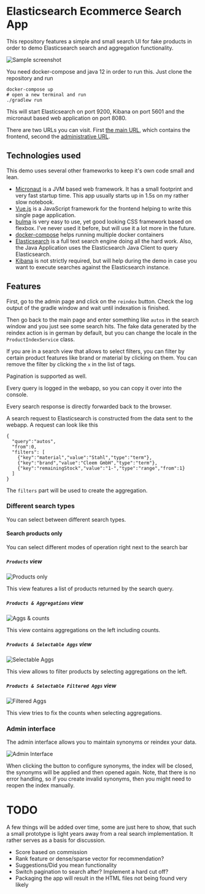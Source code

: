 # Elasticsearch Ecommerce Search App

This repository features a simple and small search UI for fake products in
order to demo Elasticsearch search and aggregation functionality.

![Sample screenshot](/images/overview.png?raw=true "Sample screenshot")

You need docker-compose and java 12 in order to run this. Just clone the
repository and run

```
docker-compose up
# open a new terminal and run
./gradlew run
```

This will start Elasticsearch on port 9200, Kibana on port 5601 and the
micronaut based web application on port 8080.

There are two URLs you can visit. First [the main
URL](http://localhost:8080), which contains the frontend, second the
[administrative URL](http://localhost:8080/admin.html).

## Technologies used

This demo uses several other frameworks to keep it's own code small and
lean.

* [Micronaut](https://micronaut.io) is a JVM based web framework. It has a
  small footprint and very fast startup time. This app usually starts up
  in 1.5s on my rather slow notebook.
* [Vue.js](https://vuejs.org) is a JavaScript framework for the frontend
  helping to write this single page application.
* [bulma](https://bulma.io) is very easy to use, yet good looking CSS
  framework based on flexbox. I've never used it before, but will use it a
  lot more in the future.
* [docker-compose](https://docs.docker.com/compose/) helps running
  multiple docker containers
* [Elasticsearch](https://www.elastic.co/guide/en/elasticsearch/reference/current/index.html)
  is a full text search engine doing all the hard work. Also, the Java
  Application uses the Elasticsearch Java Client to query Elasticsearch.
* [Kibana](https://www.elastic.co/guide/en/kibana/current/index.html) is
  not strictly required, but will help during the demo in case you want to
  execute searches against the Elasticsearch instance.

## Features

First, go to the admin page and click on the `reindex` button. Check the
log output of the gradle window and wait until indexation is finished.

Then go back to the main page and enter something like `autos` in the
search window and you just see some search hits. The fake data generated
by the reindex action is in german by default, but you can change the
locale in the `ProductIndexService` class.

If you are in a search view that allows to select filters, you can filter
by certain product features like brand or material by clicking on them.
You can remove the filter by clicking the `x` in the list of tags.

Pagination is supported as well.

Every query is logged in the webapp, so you can copy it over into the console.

Every search response is directly forwarded back to the browser.

A search request to Elasticsearch is constructed from the data sent to the webapp.
A request can look like this

```
{  
  "query":"autos",
  "from":0,
  "filters": [
    {"key":"material","value":"Stahl","type":"term"},
    {"key":"brand","value":"Cleem GmbH","type":"term"},
    {"key":"remainingStock","value":"1-","type":"range","from":1}
  ]
}
```

The `filters` part will be used to create the aggregation.

### Different search types

You can select between different search types.

#### Search products only

You can select different modes of operation right next to the search bar

##### `Products` view

![Products only](/images/search-products.png?raw=true "Products only")

This view features a list of products returned by the search query.

##### `Products & Aggregations` view

![Aggs & counts](/images/search-aggs-filterable.png?raw=true "Aggs & counts")

This view contains aggregations on the left including counts.

##### `Products & Selectable Aggs` view

![Selectable Aggs](/images/search-aggs-filterable.png?raw=true "Selectable Aggs")

This view allows to filter products by selecting aggregations on the left.

##### `Products & Selectable Filtered Aggs` view

![Filtered Aggs](/images/search-aggs-filterable.png?raw=true "Filtered Aggs")

This view tries to fix the counts when selecting aggregations.

### Admin interface

The admin interface allows you to maintain synonyms or reindex your data.

![Admin Interface](/images/admin.png?raw=true "Admin interface")

When clicking the button to configure synonyms, the index will be closed, the
synonyms will be applied and then opened again. Note, that there is no error
handling, so if you create invalid synonyms, then you might need to reopen the
index manually.

# TODO

A few things will be added over time, some are just here to show, that
such a small prototype is light years away from a real search
implementation. It rather serves as a basis for discussion.

* Score based on commission
* Rank feature or dense/sparse vector for recommendation?
* Suggestions/Did you mean functionality
* Switch pagination to search after? Implement a hard cut off?
* Packaging the app will result in the HTML files not being found very likely


